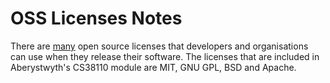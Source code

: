 # OSS Licenses Notes 

There are [many](https://opensource.org/licenses) open source licenses that developers and organisations can use when they release their software. The licenses that are included in Aberystwyth's CS38110 module are MIT, GNU GPL, BSD and Apache. 
